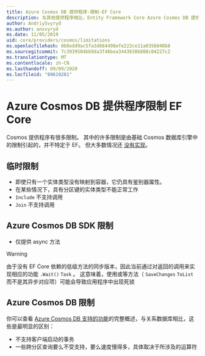 ```yaml
---
title: Azure Cosmos DB 提供程序-限制-EF Core
description: 与其他提供程序相比，Entity Framework Core Azure Cosmos DB 提供程序的限制
author: AndriySvyryd
ms.author: ansvyryd
ms.date: 11/05/2019
uid: core/providers/cosmos/limitations
ms.openlocfilehash: 0b8edd9ac5fa3d684498efe222ce11a0356040b8
ms.sourcegitcommit: 7c3939504bb9da3f46bea3443638b808c04227c2
ms.translationtype: MT
ms.contentlocale: zh-CN
ms.lasthandoff: 09/09/2020
ms.locfileid: "89619281"
---
```

# <a name="ef-core-azure-cosmos-db-provider-limitations"></a>Azure Cosmos DB 提供程序限制 EF Core

Cosmos 提供程序有很多限制。 其中的许多限制是由基础 Cosmos 数据库引擎中的限制引起的，并不特定于 EF。 但大多数情况还 [没有实现](https://github.com/aspnet/EntityFrameworkCore/issues?page=1&q=is%3Aissue+is%3Aopen+Cosmos+in%3Atitle+label%3Atype-enhancement+sort%3Areactions-%2B1-desc)。

## <a name="temporary-limitations"></a>临时限制

- 即使只有一个实体类型没有映射到容器，它仍具有鉴别器属性。
- 在某些情况下，具有分区键的实体类型不能正常工作
- `Include` 不支持调用
- `Join` 不支持调用

## <a name="azure-cosmos-db-sdk-limitations"></a>Azure Cosmos DB SDK 限制

- 仅提供 async 方法

> [!WARNING]
> 由于没有 EF Core 依赖的低级方法的同步版本，因此当前通过对返回的调用来实现相应的功能 `.Wait()` `Task` 。 这意味着，使用或等方法（ `SaveChanges` `ToList` 而不是其异步对应项）可能会导致应用程序中出现死锁

## <a name="azure-cosmos-db-limitations"></a>Azure Cosmos DB 限制

你可以查看 [Azure Cosmos DB 支持的功能](/azure/cosmos-db/modeling-data)的完整概述，与关系数据库相比，这些是最明显的区别：

- 不支持客户端启动的事务
- 一些跨分区查询要么不受支持，要么速度慢得多，具体取决于所涉及的运算符
